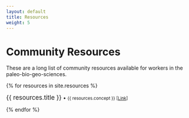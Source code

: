 ```yaml
---
layout: default
title: Resources
weight: 5
---
```


# Community Resources

These are a long list of community resources available for workers in the paleo-bio-geo-sciences.

{% for resources in site.resources %}
  <div class="col-lg-3 col-md-6 text-center">
    <div class="resource-box">
      <big>{{ resources.title }}</big> &#8226; <small>{{ resources.concept }} [<a href="{{resources.url}}">Link</a>]</small><br><p></p>
    </div>
  </div>
{% endfor %}
